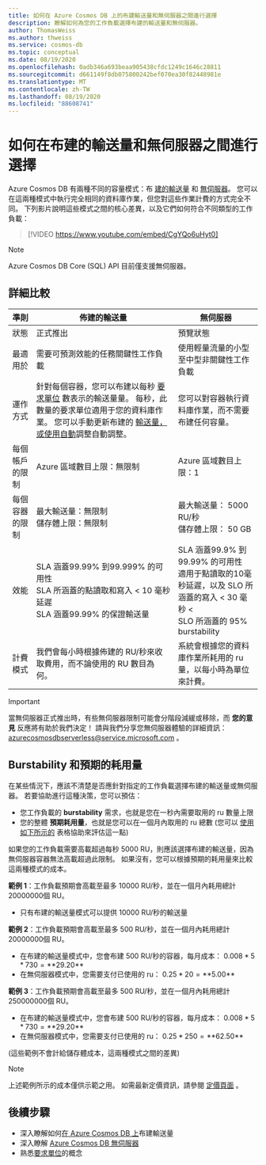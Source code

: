 ```yaml
---
title: 如何在 Azure Cosmos DB 上的布建輸送量和無伺服器之間進行選擇
description: 瞭解如何為您的工作負載選擇布建的輸送量和無伺服器。
author: ThomasWeiss
ms.author: thweiss
ms.service: cosmos-db
ms.topic: conceptual
ms.date: 08/19/2020
ms.openlocfilehash: 0adb346a693beaa905438cfdc1249c1646c28811
ms.sourcegitcommit: d661149f8db075800242bef070ea30f82448981e
ms.translationtype: MT
ms.contentlocale: zh-TW
ms.lasthandoff: 08/19/2020
ms.locfileid: "88608741"
---
```

# <a name="how-to-choose-between-provisioned-throughput-and-serverless"></a>如何在布建的輸送量和無伺服器之間進行選擇

Azure Cosmos DB 有兩種不同的容量模式：布 [建的輸送量](set-throughput.md) 和 [無伺服器](serverless.md)。 您可以在這兩種模式中執行完全相同的資料庫作業，但您對這些作業計費的方式完全不同。 下列影片說明這些模式之間的核心差異，以及它們如何符合不同類型的工作負載：

> [!VIDEO https://www.youtube.com/embed/CgYQo6uHyt0]

> [!NOTE]
> Azure Cosmos DB Core (SQL) API 目前僅支援無伺服器。

## <a name="detailed-comparison"></a>詳細比較

| 準則 | 佈建的輸送量 | 無伺服器 |
| --- | --- | --- |
| 狀態 | 正式推出 | 預覽狀態 |
| 最適用於 | 需要可預測效能的任務關鍵性工作負載 | 使用輕量流量的小型至中型非關鍵性工作負載 |
| 運作方式 | 針對每個容器，您可以布建以每秒 [要求單位](request-units.md) 數表示的輸送量量。 每秒，此數量的要求單位適用于您的資料庫作業。 您可以手動更新布建的 [輸送量，或使用自動](provision-throughput-autoscale.md)調整自動調整。 | 您可以對容器執行資料庫作業，而不需要布建任何容量。 |
| 每個帳戶的限制 | Azure 區域數目上限：無限制 | Azure 區域數目上限：1 |
| 每個容器的限制 | 最大輸送量：無限制<br>儲存體上限：無限制 | 最大輸送量： 5000 RU/秒<br>儲存體上限： 50 GB |
| 效能 | SLA 涵蓋99.99% 到99.999% 的可用性<br>SLA 所涵蓋的點讀取和寫入 < 10 毫秒延遲<br>SLA 涵蓋99.99% 的保證輸送量 | SLA 涵蓋99.9% 到99.99% 的可用性<br>適用于點讀取的10毫秒延遲，以及 SLO 所涵蓋的寫入 < 30 毫秒 <<br>SLO 所涵蓋的 95% burstability |
| 計費模式 | 我們會每小時根據佈建的 RU/秒來收取費用，而不論使用的 RU 數目為何。 | 系統會根據您的資料庫作業所耗用的 ru 量，以每小時為單位來計費。 |

> [!IMPORTANT]
> 當無伺服器正式推出時，有些無伺服器限制可能會分階段減緩或移除，而 **您的意見** 反應將有助於我們決定！ 請與我們分享您無伺服器體驗的詳細資訊： [azurecosmosdbserverless@service.microsoft.com](mailto:azurecosmosdbserverless@service.microsoft.com) 。

## <a name="burstability-and-expected-consumption"></a>Burstability 和預期的耗用量

在某些情況下，應該不清楚是否應針對指定的工作負載選擇布建的輸送量或無伺服器。 若要協助進行這種決策，您可以預估：

- 您工作負載的 **burstability** 需求，也就是您在一秒內需要取用的 ru 數量上限
- 您的整體 **預期耗用量**，也就是您可以在一個月內取用的 ru 總數 (您可以 [使用如下所示的](plan-manage-costs.md#estimating-serverless-costs) 表格協助來評估這一點) 

如果您的工作負載需要高載超過每秒 5000 RU，則應該選擇布建的輸送量，因為無伺服器容器無法高載超過此限制。 如果沒有，您可以根據預期的耗用量來比較這兩種模式的成本。

**範例 1**：工作負載預期會高載至最多 10000 RU/秒，並在一個月內耗用總計20000000個 RU。

- 只有布建的輸送量模式可以提供 10000 RU/秒的輸送量

**範例 2**：工作負載預期會高載至最多 500 RU/秒，並在一個月內耗用總計20000000個 RU。

- 在布建的輸送量模式中，您會布建 500 RU/秒的容器，每月成本： $0.008 * 5 * 730 = **$29.20**
- 在無伺服器模式中，您需要支付已使用的 ru： $0.25 * 20 = **$5.00**

**範例 3**：工作負載預期會高載至最多 500 RU/秒，並在一個月內耗用總計250000000個 RU。

- 在布建的輸送量模式中，您會布建 500 RU/秒的容器，每月成本： $0.008 * 5 * 730 = **$29.20**
- 在無伺服器模式中，您需要支付已使用的 ru： $0.25 * 250 = **$62.50**

 (這些範例不會計給儲存體成本，這兩種模式之間的差異) 

> [!NOTE]
> 上述範例所示的成本僅供示範之用。 如需最新定價資訊，請參閱 [定價頁面](https://azure.microsoft.com/pricing/details/cosmos-db/) 。

## <a name="next-steps"></a>後續步驟

- 深入瞭解如何[在 Azure Cosmos DB 上](set-throughput.md)布建輸送量
- 深入瞭解 [Azure Cosmos DB 無伺服器](serverless.md)
- 熟悉[要求單位](request-units.md)的概念
